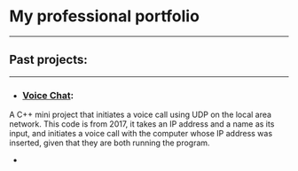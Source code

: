 # My professional portfolio
--------------------------
## Past projects:
--------------------------
* ### [Voice Chat](https://github.com/YuvalAmshalem/Voice-Chat.git "Voice Chat Code"):
A C++ mini project that initiates a voice call using UDP on the local area network.
This code is from 2017, it takes an IP address and a name as its input, and initiates a voice call with the computer whose IP address was inserted, given that they are both running the program.

*
